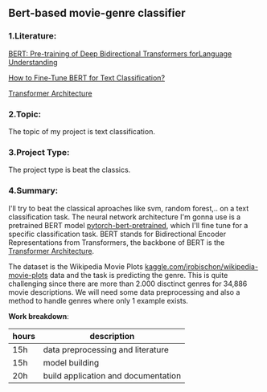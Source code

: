 ## **Bert-based movie-genre classifier**

### **1.Literature**:

[BERT: Pre-training of Deep Bidirectional Transformers forLanguage Understanding](https://arxiv.org/pdf/1810.04805.pdf%E3%80%91)

[How to Fine-Tune BERT for Text Classification?](https://arxiv.org/pdf/1905.05583.pdf)

[Transformer Architecture](https://arxiv.org/pdf/1706.03762.pdf)

### **2.Topic**: 
The topic of my project is text classification.


### **3.Project Type**:
The project type is beat the classics.


### **4.Summary**:
I'll try to beat the classical aproaches like svm, random forest,.. on a text classification task. The neural network architecture I'm gonna use is a pretrained BERT model [pytorch-bert-pretrained](https://pypi.org/project/pytorch-pretrained-bert/), which I'll fine tune for a specific classification task. 
BERT stands for Bidirectional Encoder Representations from Transformers, the backbone of BERT is the [Transformer Architecture](https://arxiv.org/pdf/1706.03762.pdf).

The dataset is the Wikipedia Movie Plots [kaggle.com/jrobischon/wikipedia-movie-plots](https://www.kaggle.com/jrobischon/wikipedia-movie-plots) data and the task is predicting the genre. This is quite challenging since there are more than 2.000 disctinct genres for 34,886 movie descriptions. We will need some data preprocessing and also a method to handle genres where only 1 example exists.


**Work breakdown**:

| hours | description |
| --- | ----------- |
| 15h | data preprocessing and literature |
| 15h | model building |
| 20h | build application and documentation |